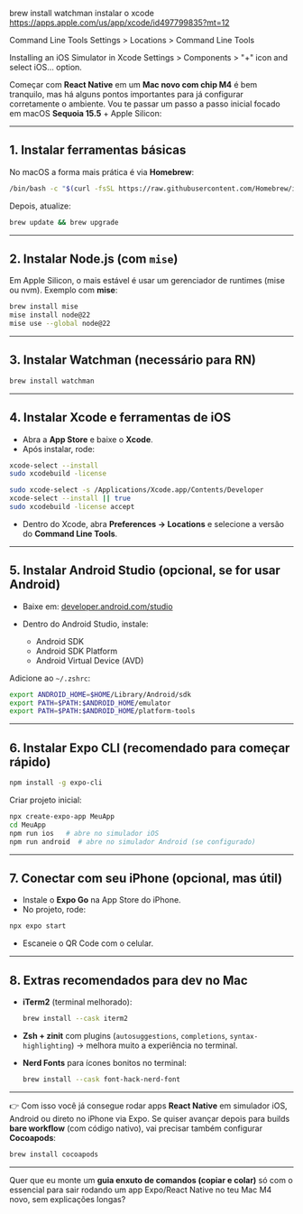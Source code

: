brew install watchman
instalar o xcode
https://apps.apple.com/us/app/xcode/id497799835?mt=12

Command Line Tools
Settings > Locations > Command Line Tools

Installing an iOS Simulator in Xcode
Settings > Components > "+" icon and select iOS… option.

Começar com **React Native** em um **Mac novo com chip M4** é bem tranquilo, mas há alguns pontos importantes para já configurar corretamente o ambiente. Vou te passar um passo a passo inicial focado em macOS **Sequoia 15.5** + Apple Silicon:

---

## 1. Instalar ferramentas básicas

No macOS a forma mais prática é via **Homebrew**:

```bash
/bin/bash -c "$(curl -fsSL https://raw.githubusercontent.com/Homebrew/install/HEAD/install.sh)"
```

Depois, atualize:

```bash
brew update && brew upgrade
```

---

## 2. Instalar Node.js (com `mise`)

Em Apple Silicon, o mais estável é usar um gerenciador de runtimes (mise ou nvm).
Exemplo com **mise**:

```bash
brew install mise
mise install node@22
mise use --global node@22
```

---

## 3. Instalar Watchman (necessário para RN)

```bash
brew install watchman
```

---

## 4. Instalar Xcode e ferramentas de iOS

- Abra a **App Store** e baixe o **Xcode**.
- Após instalar, rode:

```bash
xcode-select --install
sudo xcodebuild -license

sudo xcode-select -s /Applications/Xcode.app/Contents/Developer
xcode-select --install || true
sudo xcodebuild -license accept

```

- Dentro do Xcode, abra **Preferences → Locations** e selecione a versão do **Command Line Tools**.

---

## 5. Instalar Android Studio (opcional, se for usar Android)

- Baixe em: [developer.android.com/studio](https://developer.android.com/studio)
- Dentro do Android Studio, instale:

  - Android SDK
  - Android SDK Platform
  - Android Virtual Device (AVD)

Adicione ao `~/.zshrc`:

```bash
export ANDROID_HOME=$HOME/Library/Android/sdk
export PATH=$PATH:$ANDROID_HOME/emulator
export PATH=$PATH:$ANDROID_HOME/platform-tools
```

---

## 6. Instalar Expo CLI (recomendado para começar rápido)

```bash
npm install -g expo-cli
```

Criar projeto inicial:

```bash
npx create-expo-app MeuApp
cd MeuApp
npm run ios   # abre no simulador iOS
npm run android  # abre no simulador Android (se configurado)
```

---

## 7. Conectar com seu iPhone (opcional, mas útil)

- Instale o **Expo Go** na App Store do iPhone.
- No projeto, rode:

```bash
npx expo start
```

- Escaneie o QR Code com o celular.

---

## 8. Extras recomendados para dev no Mac

- **iTerm2** (terminal melhorado):

  ```bash
  brew install --cask iterm2
  ```

- **Zsh + zinit** com plugins (`autosuggestions`, `completions`, `syntax-highlighting`) → melhora muito a experiência no terminal.
- **Nerd Fonts** para ícones bonitos no terminal:

  ```bash
  brew install --cask font-hack-nerd-font
  ```

---

👉 Com isso você já consegue rodar apps **React Native** em simulador iOS, Android ou direto no iPhone via Expo.
Se quiser avançar depois para builds **bare workflow** (com código nativo), vai precisar também configurar **Cocoapods**:

```bash
brew install cocoapods
```

---

Quer que eu monte um **guia enxuto de comandos (copiar e colar)** só com o essencial para sair rodando um app Expo/React Native no teu Mac M4 novo, sem explicações longas?
